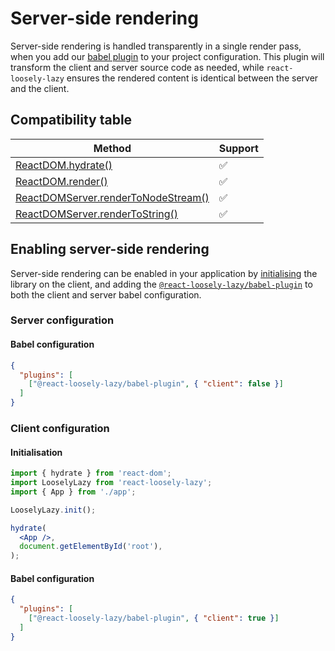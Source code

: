 # Server-side rendering
Server-side rendering is handled transparently in a single render pass, when you add our [babel plugin](tooling/babel-plugin) to your project configuration.  This plugin will transform the client and server source code as needed, while `react-loosely-lazy` ensures the rendered content is identical between the server and the client.

## Compatibility table

| Method | Support |
| ------ | ------- |
| [ReactDOM.hydrate()](https://reactjs.org/docs/react-dom.html#hydrate) | ✅ |
| [ReactDOM.render()](https://reactjs.org/docs/react-dom.html#render) | ✅ |
| [ReactDOMServer.renderToNodeStream()](https://reactjs.org/docs/react-dom-server.html#rendertonodestream) | ✅   |
| [ReactDOMServer.renderToString()](https://reactjs.org/docs/react-dom-server.html#rendertostring) | ✅ |

## Enabling server-side rendering
Server-side rendering can be enabled in your application by [initialising](api/init) the library on the client, and adding the [`@react-loosely-lazy/babel-plugin`](tooling/babel-plugin) to both the client and server babel configuration.

### Server configuration
#### Babel configuration
```json
{
  "plugins": [
    ["@react-loosely-lazy/babel-plugin", { "client": false }]
  ]
}
```

### Client configuration
#### Initialisation
```jsx
import { hydrate } from 'react-dom';
import LooselyLazy from 'react-loosely-lazy';
import { App } from './app';

LooselyLazy.init();

hydrate(
  <App />,
  document.getElementById('root'),
);
```
#### Babel configuration
```json
{
  "plugins": [
    ["@react-loosely-lazy/babel-plugin", { "client": true }]
  ]
}
```
